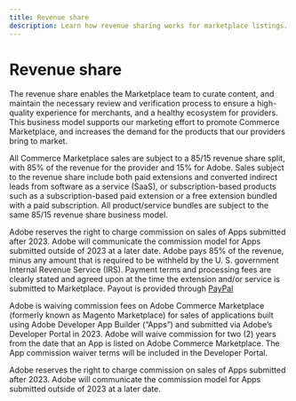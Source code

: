 ```yaml
---
title: Revenue share
description: Learn how revenue sharing works for marketplace listings.
---
```


# Revenue share

The revenue share enables the Marketplace team to curate content, and maintain the necessary review and verification process to ensure a high-quality experience for merchants, and a healthy ecosystem for providers. This business model supports our marketing effort to promote Commerce Marketplace, and increases the demand for the products that our providers bring to market.

All Commerce Marketplace sales are subject to a 85/15 revenue share split, with 85% of the revenue for the provider and 15% for Adobe. Sales subject to the revenue share include both paid extensions and converted indirect leads from software as a service (SaaS), or subscription-based products such as a subscription-based paid extension or a free extension bundled with a paid subscription. All product/service bundles are subject to the same 85/15 revenue share business model.

Adobe reserves the right to charge commission on sales of Apps submitted after 2023. Adobe will communicate the commission model for Apps submitted outside of 2023 at a later date.
Adobe pays 85% of the revenue, minus any amount that is required to be withheld by the U. S. government Internal Revenue Service (IRS). Payment terms and processing fees are clearly stated and agreed upon at the time the extension and/or service is submitted to Marketplace. Payout is provided through [PayPal](https://www.paypal.com/us/home)

<InlineAlert variant="info" slots="text"/>
<p>
Adobe is waiving commission fees on Adobe Commerce Marketplace (formerly known as Magento Marketplace) for sales of applications built using Adobe Developer App Builder (“Apps”) and submitted via Adobe’s Developer Portal in 2023. Adobe will waive commission for two (2) years from the date that an App is listed on Adobe Commerce Marketplace. The App commission waiver terms will be included in the Developer Portal.

Adobe reserves the right to charge commission on sales of Apps submitted after 2023. Adobe will communicate the commission model for Apps submitted outside of 2023 at a later date.
</p>
